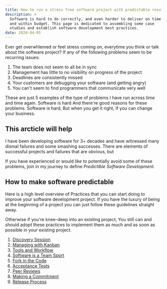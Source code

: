 ```yaml
---
title: How to run a stress free software project with predictable results
description: > 
  Software is hard to do correctly, and even harder to deliver on time
  and within budget. This page is dedicated to assembling some case
  studies and establish software development best practices.
date: 2020-04-05
---
```


Ever get overwhlemed or feel stress coming on, everytime you think or
talk about the software project?  If any of the following problems
seem to be recurring issues:

1. The team does not seem to all be in sync
2. Management has little to no visibility on progress of the project
3. Deadlines are consistently missed
4. Your customers are debugging your software (and getting angry)
5. You can't seem to find programmers that communicate very well

These are just 5 examples of the type of problems I have run across
time and time again. Software is hard And there're good reasons for
these problems. Software is hard, But when you get it right, If you
can change your business.

## This arcticle will help

I have been developing software for 3+ decades and have witnessed many
dismal failures and some smashing successes. There are elements of
successful projects and failures that are obvious, but

If you have experienced or would like to potentially avoid some of
these problems, join in my journey to define _Predictible Software
Development_. 

## How to make software predictable

Here is a high level overview of Practices that you can start doing to
improve your software development project. If you have the luxury
of being at the beginning of a project you can just follow these
guidelines straight away.

Otherwise if you're knee-deep into an existing project, You still can
and should adopt these practices to implement them as much and as soon
as possible in your existing project.

1. [Discovery Session](/software/discovery-session)
2. [Managing with Kanban](/software/kanban)
4. [Tools and Workflow](/software/tools-and-workflow)
8. [Software is a Team Sport](/software/team-sport)
5. [Fork in the Code](/software/fork-in-the-code)
3. [Acceptance Tests](/software/acceptance-tests)
6. [Peer Reviews](/software/peer-reviews)
7. [Making a Commitment](software/committing-and-merging-code)
8. [Release Process](software/release-process)

